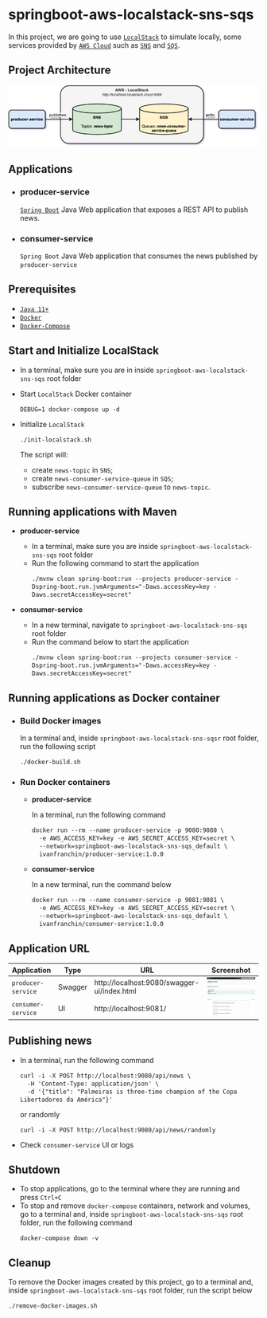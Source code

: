 # springboot-aws-localstack-sns-sqs

In this project, we are going to use [`LocalStack`](https://localstack.cloud/) to simulate locally, some services provided by [`AWS Cloud`](https://aws.amazon.com/) such as [`SNS`](https://aws.amazon.com/sns/) and [`SQS`](https://aws.amazon.com/sqs/).

## Project Architecture

![project-diagram](documentation/project-diagram.png)

## Applications

- ### producer-service

  [`Spring Boot`](https://docs.spring.io/spring-boot/docs/current/reference/htmlsingle/) Java Web application that exposes a REST API to publish news.

- ### consumer-service

  `Spring Boot` Java Web application that consumes the news published by `producer-service`

## Prerequisites

- [`Java 11+`](https://www.oracle.com/java/technologies/downloads/#java11)
- [`Docker`](https://www.docker.com/)
- [`Docker-Compose`](https://docs.docker.com/compose/install/)

## Start and Initialize LocalStack

- In a terminal, make sure you are in inside `springboot-aws-localstack-sns-sqs` root folder

- Start `LocalStack` Docker container
  ```
  DEBUG=1 docker-compose up -d
  ```

- Initialize `LocalStack`
  ```
  ./init-localstack.sh
  ```
  The script will:
    - create `news-topic` in `SNS`;
    - create `news-consumer-service-queue` in `SQS`;
    - subscribe `news-consumer-service-queue` to `news-topic`.

## Running applications with Maven

- **producer-service**

  - In a terminal, make sure you are inside `springboot-aws-localstack-sns-sqs` root folder
  - Run the following command to start the application
    ```
    ./mvnw clean spring-boot:run --projects producer-service -Dspring-boot.run.jvmArguments="-Daws.accessKey=key -Daws.secretAccessKey=secret"
    ```

- **consumer-service**

  - In a new terminal, navigate to `springboot-aws-localstack-sns-sqs` root folder
  - Run the command below to start the application
    ```
    ./mvnw clean spring-boot:run --projects consumer-service -Dspring-boot.run.jvmArguments="-Daws.accessKey=key -Daws.secretAccessKey=secret"
    ```

## Running applications as Docker container

- ### Build Docker images

  In a terminal and, inside `springboot-aws-localstack-sns-sqsr` root folder, run the following script
  ```
  ./docker-build.sh
  ```

- ### Run Docker containers

  - **producer-service**
    
    In a terminal, run the following command
    ```
    docker run --rm --name producer-service -p 9080:9080 \
      -e AWS_ACCESS_KEY=key -e AWS_SECRET_ACCESS_KEY=secret \
      --network=springboot-aws-localstack-sns-sqs_default \
      ivanfranchin/producer-service:1.0.0
    ```

  - **consumer-service**

    In a new terminal, run the command below
    ```
    docker run --rm --name consumer-service -p 9081:9081 \
      -e AWS_ACCESS_KEY=key -e AWS_SECRET_ACCESS_KEY=secret \
      --network=springboot-aws-localstack-sns-sqs_default \
      ivanfranchin/consumer-service:1.0.0
    ```

## Application URL

| Application        | Type    | URL                                         | Screenshot                                              |
|--------------------|---------|---------------------------------------------|---------------------------------------------------------|
| `producer-service` | Swagger | http://localhost:9080/swagger-ui/index.html | ![swagger](documentation/producer-service-swagger.jpeg) |
| `consumer-service` | UI      | http://localhost:9081/                      | ![swagger](documentation/consumer-service-ui.jpeg)      |

## Publishing news

- In a terminal, run the following command
  ```
  curl -i -X POST http://localhost:9080/api/news \
    -H 'Content-Type: application/json' \
    -d '{"title": "Palmeiras is three-time champion of the Copa Libertadores da América"}'
  ```
  
  or randomly
  ```
  curl -i -X POST http://localhost:9080/api/news/randomly
  ```

- Check `consumer-service` UI or logs

## Shutdown

- To stop applications, go to the terminal where they are running and press `Ctrl+C`
- To stop and remove `docker-compose` containers, network and volumes, go to a terminal and, inside `springboot-aws-localstack-sns-sqs` root folder, run the following command
  ```
  docker-compose down -v
  ```

## Cleanup

To remove the Docker images created by this project, go to a terminal and, inside `springboot-aws-localstack-sns-sqs` root folder, run the script below
```
./remove-docker-images.sh
```
